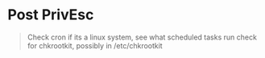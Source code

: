 # Post PrivEsc

> Check cron if its a linux system, see what scheduled tasks run
> check for chkrootkit, possibly in /etc/chkrootkit